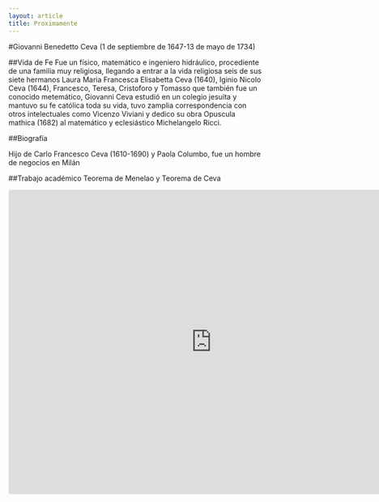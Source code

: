 ```yaml
---
layout: article
title: Proximamente
---
```


#Giovanni Benedetto Ceva
(1 de septiembre de 1647-13 de mayo de 1734)

##Vida de Fe
Fue un físico, matemático e ingeniero hidráulico, procediente de una familia muy religiosa, llegando a entrar a la vida religiosa seis de sus siete hermanos Laura Maria Francesca Elisabetta Ceva (1640), Iginio Nicolo Ceva (1644), Francesco,  Teresa, Cristoforo y Tomasso que también fue un conocido metemático,  Giovanni Ceva estudió en un colegio jesuita y mantuvo su fe católica toda su vida, tuvo zamplia correspondencia con otros intelectuales como Vicenzo Viviani y dedico su obra Opuscula mathica (1682) al matemático y eclesiástico Michelangelo Ricci.


##Biografía 

Hijo de  Carlo Francesco Ceva (1610-1690) y Paola Columbo, fue un hombre de negocios en Milán

##Trabajo académico
Teorema de Menelao y Teorema de Ceva

<iframe src="https://www.geogebra.org/classic/u5z6wxxe?embed" width="800" height="600" allowfullscreen style="border: 1px solid #e4e4e4;border-radius: 4px;" frameborder="0"></iframe>

